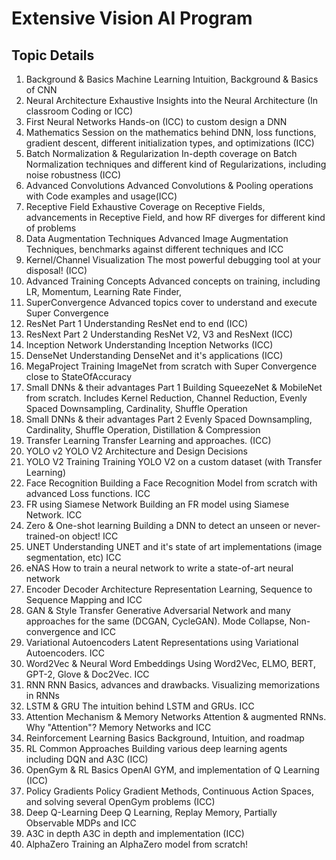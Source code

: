 # Extensive Vision AI Program

##	Topic	Details
1.	Background & Basics	Machine Learning Intuition, Background & Basics of CNN
2.	Neural Architecture	Exhaustive Insights into the Neural Architecture (In classroom Coding or ICC)
3.	First Neural Networks	Hands-on (ICC) to custom design a DNN
4.	Mathematics	Session on the mathematics behind DNN, loss functions, gradient descent, different initialization types, and optimizations (ICC)
5.	Batch Normalization & Regularization	In-depth coverage on Batch Normalization techniques and different kind of Regularizations, including noise robustness (ICC)
6.	Advanced Convolutions	Advanced Convolutions & Pooling operations with Code examples and usage(ICC)
7.	Receptive Field	Exhaustive Coverage on Receptive Fields, advancements in Receptive Field, and how RF diverges for different kind of problems
8.	Data Augmentation Techniques	Advanced Image Augmentation Techniques, benchmarks against different techniques and ICC
9.	Kernel/Channel Visualization	The most powerful debugging tool at your disposal! (ICC)
10.	Advanced Training Concepts	Advanced concepts on training, including LR, Momentum, Learning Rate Finder, 
11.	SuperConvergence	Advanced topics cover to understand and execute Super Convergence
12.	ResNet Part 1	Understanding ResNet end to end (ICC)
13.	ResNext Part 2	Understanding ResNet V2, V3 and ResNext (ICC)
14.	Inception Network	Understanding Inception Networks (ICC)
15.	DenseNet	Understanding DenseNet and it's applications (ICC)
16.	MegaProject	Training ImageNet from scratch with Super Convergence close to StateOfAccuracy
17.	Small DNNs & their advantages Part 1	Building SqueezeNet & MobileNet from scratch. Includes Kernel Reduction, Channel Reduction, Evenly Spaced Downsampling, Cardinality, Shuffle Operation
18.	Small DNNs & their advantages Part 2	Evenly Spaced Downsampling, Cardinality, Shuffle Operation, Distillation & Compression
19.	Transfer Learning	Transfer Learning and approaches. (ICC)
20.	YOLO v2 	YOLO V2 Architecture and Design Decisions 
21.	YOLO V2 Training	Training YOLO V2 on a custom dataset (with Transfer Learning)
22.	Face Recognition	Building a Face Recognition Model from scratch with advanced Loss functions. ICC
23.	FR using Siamese Network	Building an FR model using Siamese Network. ICC
24.	Zero & One-shot learning	Building a DNN to detect an unseen or never-trained-on object! ICC
25.	UNET	Understanding UNET and it's state of art implementations (image segmentation, etc) ICC
26.	eNAS	How to train a neural network to write a state-of-art neural network
27.	Encoder Decoder Architecture	Representation Learning, Sequence to Sequence Mapping and ICC 
28.	GAN & Style Transfer	Generative Adversarial Network and many approaches for the same (DCGAN, CycleGAN). Mode Collapse, Non-convergence and ICC
29.	Variational Autoencoders	Latent Representations using Variational Autoencoders. ICC
30.	Word2Vec & Neural Word Embeddings	Using Word2Vec, ELMO, BERT, GPT-2, Glove & Doc2Vec. ICC
31.	RNN	RNN Basics, advances and drawbacks. Visualizing memorizations in RNNs
32.	LSTM & GRU	The intuition behind LSTM and GRUs. ICC
33.	Attention Mechanism & Memory Networks	Attention & augmented RNNs. Why "Attention"? Memory Networks and ICC
34.	Reinforcement Learning Basics	Background, Intuition, and roadmap
35.	RL Common Approaches	Building various deep learning agents including DQN and A3C (ICC)
36.	OpenGym & RL Basics	OpenAI GYM, and implementation of Q Learning (ICC)
37.	Policy Gradients	Policy Gradient Methods, Continuous Action Spaces, and solving several OpenGym problems (ICC)
38.	Deep Q-Learning	Deep Q Learning, Replay Memory, Partially Observable MDPs and ICC
39.	A3C in depth	A3C in depth and implementation (ICC)
40.	AlphaZero	Training an AlphaZero model from scratch!
